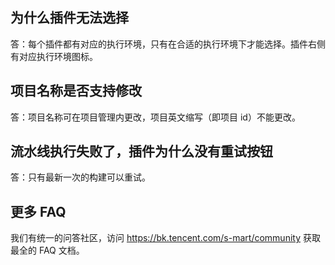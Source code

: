 ## 为什么插件无法选择

答：每个插件都有对应的执行环境，只有在合适的执行环境下才能选择。插件右侧有对应执行环境图标。

## 项目名称是否支持修改

答：项目名称可在项目管理内更改，项目英文缩写（即项目 id）不能更改。

## 流水线执行失败了，插件为什么没有重试按钮

答：只有最新一次的构建可以重试。

## 更多 FAQ

我们有统一的问答社区，访问 https://bk.tencent.com/s-mart/community 获取最全的 FAQ 文档。